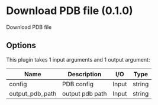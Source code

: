 # Download PDB file (0.1.0)

Download PDB file

## Options

This plugin takes 1 input arguments and 1 output argument:

| Name                   | Description                                  | I/O    | Type   |
|------------------------|----------------------------------------------|--------|--------|
| config                 | PDB config                                   | Input  | string
| output_pdb_path        | output pdb path                              | Input  | string

